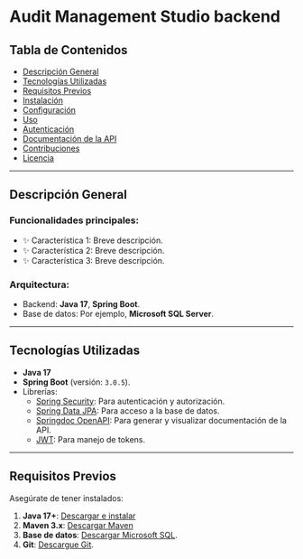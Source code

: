 # Audit Management Studio backend

## Tabla de Contenidos

- [Descripción General](#descripción-general)
- [Tecnologías Utilizadas](#tecnologías-utilizadas)
- [Requisitos Previos](#requisitos-previos)
- [Instalación](#instalación)
- [Configuración](#configuración)
- [Uso](#uso)
- [Autenticación](#autenticación)
- [Documentación de la API](#documentación-de-la-api)
- [Contribuciones](#contribuciones)
- [Licencia](#licencia)

---

## Descripción General

### Funcionalidades principales:
- ✨ Característica 1: Breve descripción.
- ✨ Característica 2: Breve descripción.
- ✨ Característica 3: Breve descripción.

### Arquitectura:
- Backend: **Java 17**, **Spring Boot**.
- Base de datos: Por ejemplo, **Microsoft SQL Server**.

---

## Tecnologías Utilizadas

- **Java 17**
- **Spring Boot** (versión: `3.0.5`).
- Librerías:
  - [Spring Security](https://spring.io/projects/spring-security): Para autenticación y autorización.
  - [Spring Data JPA](https://spring.io/projects/spring-data-jpa): Para acceso a la base de datos.
  - [Springdoc OpenAPI](https://springdoc.org/): Para generar y visualizar documentación de la API.
  - [JWT](https://jwt.io/): Para manejo de tokens.

---

## Requisitos Previos

Asegúrate de tener instalados:

1. **Java 17+**: [Descargar e instalar](https://www.oracle.com/java/technologies/javase-downloads.html)
2. **Maven 3.x**: [Descargar Maven](https://maven.apache.org/download.cgi)
3. **Base de datos**: [Descargar Microsoft SQL](https://www.microsoft.com/es-ar/sql-server/sql-server-downloads).
4. **Git**: [Descargue Git](https://git-scm.com/).
